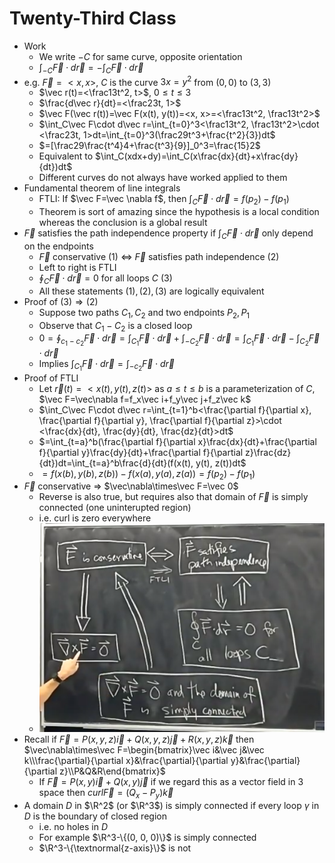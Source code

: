 # Twenty-Third Class
* Work
  * We write $-C$ for same curve, opposite orientation
  * $\int_{-C}\vec F\cdot d\vec r=-\int_C\vec F\cdot d\vec r$
* e.g. $\vec F=<x, x>$, $C$ is the curve $3x=y^2$ from $(0, 0)$ to $(3, 3)$
  * $\vec r(t)=<\frac13t^2, t>$, $0\leq t\leq 3$
  * $\frac{d\vec r}{dt}=<\frac23t, 1>$
  * $\vec F(\vec r(t))=\vec F(x(t), y(t))=<x, x>=<\frac13t^2, \frac13t^2>$
  * $\int_C\vec F\cdot d\vec r=\int_{t=0}^3<\frac13t^2, \frac13t^2>\cdot <\frac23t, 1>dt=\int_{t=0}^3(\frac29t^3+\frac{t^2}{3})dt$
  * $=[\frac29\frac{t^4}4+\frac{t^3}{9}]_0^3=\frac{15}2$
  * Equivalent to $\int_C(xdx+dy)=\int_C(x\frac{dx}{dt}+x\frac{dy}{dt})dt$
  * Different curves do not always have worked applied to them
* Fundamental theorem of line integrals
  * FTLI: If $\vec F=\vec \nabla f$, then $\int_C\vec F\cdot d\vec r=f(p_2)-f(p_1)$
  * Theorem is sort of amazing since the hypothesis is a local condition whereas the conclusion is a global result
* $\vec F$ satisfies the path independence property if $\int_C\vec F\cdot d\vec r$ only depend on the endpoints
  * $\vec F$ conservative $(1)$ $\Leftrightarrow$ $\vec F$ satisfies path independence $(2)$
  * Left to right is FTLI
  * $\oint_C\vec F\cdot d\vec r=0$ for all loops $C$ $(3)$
  * All these statements $(1), (2), (3)$ are logically equivalent
* Proof of $(3)\Rightarrow (2)$
  * Suppose two paths $C_1, C_2$ and two endpoints $P_2, P_1$
  * Observe that $C_1-C_2$ is a closed loop
  * $0=\oint_{c_1-c_2}\vec F\cdot d\vec r=\int_{C_1}\vec F\cdot d\vec r+\int_{-C_2}\vec F\cdot d\vec r=\int_{C_1}\vec F\cdot d\vec r-\int_{C_2}\vec F\cdot d\vec r$
  * Implies $\int_{C_1}\vec F\cdot d\vec r=\int_{-c_2}\vec F\cdot d\vec r$
* Proof of FTLI
  * Let $\vec r(t)=<x(t), y(t), z(t)>$ as $a\leq t\leq b$ is a parameterization of $C$, $\vec F=\vec\nabla f=f_x\vec i+f_y\vec j+f_z\vec k$
  * $\int_C\vec F\cdot d\vec r=\int_{t=1}^b<\frac{\partial f}{\partial x}, \frac{\partial f}{\partial y}, \frac{\partial f}{\partial z}>\cdot <\frac{dx}{dt}, \frac{dy}{dt}, \frac{dz}{dt}>dt$
  * $=\int_{t=a}^b(\frac{\partial f}{\partial x}\frac{dx}{dt}+\frac{\partial f}{\partial y}\frac{dy}{dt}+\frac{\partial f}{\partial z}\frac{dz}{dt})dt=\int_{t=a}^b\frac{d}{dt}(f(x(t), y(t), z(t))dt$
  * $=f(x(b), y(b), z(b))-f(x(a), y(a), z(a))=f(p_2)-f(p_1)$
* $\vec F$ conservative $\Rightarrow$ $\vec\nabla\times\vec F=\vec 0$
  * Reverse is also true, but requires also that domain of $\vec F$ is simply connected (one uninterupted region)
  * i.e. curl is zero everywhere
  * ![9769a135.png](attachments/9769a135.png)
* Recall if $\vec F=P(x, y, z)\vec i+Q(x, y, z)\vec j+R(x, y, z)\vec k$ then $\vec\nabla\times\vec F=\begin{bmatrix}\vec i&\vec j&\vec k\\\frac{\partial}{\partial x}&\frac{\partial}{\partial y}&\frac{\partial}{\partial z}\\P&Q&R\end{bmatrix}$
  * If $\vec F=P(x, y)\vec i+Q(x, y)\vec j$ if we regard this as a vector field in 3 space then $curl\vec F=(Q_x-P_y)\vec k$
* A domain $D$ in $\R^2$ (or $\R^3$) is simply connected if every loop $\gamma$ in $D$ is the boundary of closed region
  * i.e. no holes in $D$
  * For example $\R^3-\{(0, 0, 0)\}$ is simply connected
  * $\R^3-\{\textnormal{z-axis}\}$ is not